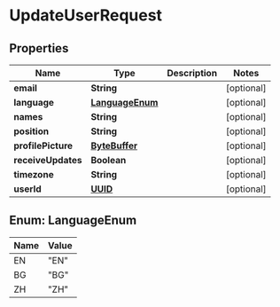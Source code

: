 
# UpdateUserRequest

## Properties
Name | Type | Description | Notes
------------ | ------------- | ------------- | -------------
**email** | **String** |  |  [optional]
**language** | [**LanguageEnum**](#LanguageEnum) |  |  [optional]
**names** | **String** |  |  [optional]
**position** | **String** |  |  [optional]
**profilePicture** | [**ByteBuffer**](ByteBuffer.md) |  |  [optional]
**receiveUpdates** | **Boolean** |  |  [optional]
**timezone** | **String** |  |  [optional]
**userId** | [**UUID**](UUID.md) |  |  [optional]


<a name="LanguageEnum"></a>
## Enum: LanguageEnum
Name | Value
---- | -----
EN | &quot;EN&quot;
BG | &quot;BG&quot;
ZH | &quot;ZH&quot;



